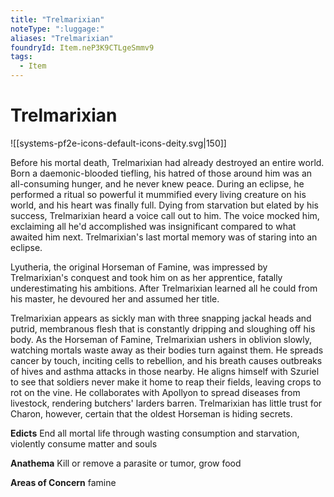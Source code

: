 ```yaml
---
title: "Trelmarixian"
noteType: ":luggage:"
aliases: "Trelmarixian"
foundryId: Item.neP3K9CTLgeSmmv9
tags:
  - Item
---
```


# Trelmarixian
![[systems-pf2e-icons-default-icons-deity.svg|150]]

Before his mortal death, Trelmarixian had already destroyed an entire world. Born a daemonic-blooded tiefling, his hatred of those around him was an all-consuming hunger, and he never knew peace. During an eclipse, he performed a ritual so powerful it mummified every living creature on his world, and his heart was finally full. Dying from starvation but elated by his success, Trelmarixian heard a voice call out to him. The voice mocked him, exclaiming all he'd accomplished was insignificant compared to what awaited him next. Trelmarixian's last mortal memory was of staring into an eclipse.

Lyutheria, the original Horseman of Famine, was impressed by Trelmarixian's conquest and took him on as her apprentice, fatally underestimating his ambitions. After Trelmarixian learned all he could from his master, he devoured her and assumed her title.

Trelmarixian appears as sickly man with three snapping jackal heads and putrid, membranous flesh that is constantly dripping and sloughing off his body. As the Horseman of Famine, Trelmarixian ushers in oblivion slowly, watching mortals waste away as their bodies turn against them. He spreads cancer by touch, inciting cells to rebellion, and his breath causes outbreaks of hives and asthma attacks in those nearby. He aligns himself with Szuriel to see that soldiers never make it home to reap their fields, leaving crops to rot on the vine. He collaborates with Apollyon to spread diseases from livestock, rendering butchers' larders barren. Trelmarixian has little trust for Charon, however, certain that the oldest Horseman is hiding secrets.

**Edicts** End all mortal life through wasting consumption and starvation, violently consume matter and souls

**Anathema** Kill or remove a parasite or tumor, grow food

**Areas of Concern** famine

